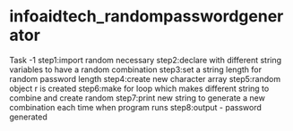 # infoaidtech_randompasswordgenerator
Task -1
step1:import random necessary
step2:declare with different string variables to have a random combination 
step3:set a string length for random password length
step4:create new character array
step5:random object r is created
step6:make for loop which makes different string to combine and create random
step7:print new string to generate a new combination each time when program runs 
step8:output - password generated
